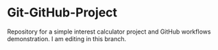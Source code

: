 # Git-GitHub-Project
Repository for a simple interest calculator project and GitHub workflows demonstration.
I am editing in this branch.